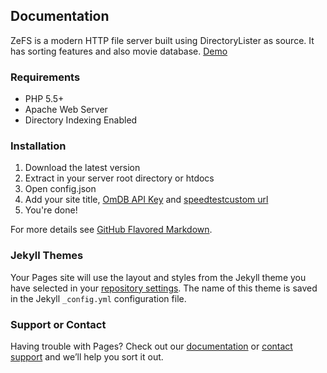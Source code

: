## Documentation

ZeFS is a modern HTTP file server built using DirectoryLister as source. It has sorting features and also movie database.
[Demo](http://abidportfolio.ezyro.com/zefs)

### Requirements

- PHP 5.5+
- Apache Web Server
- Directory Indexing Enabled

### Installation

1. Download the latest version
2. Extract in your server root directory or htdocs
3. Open config.json
4. Add your site title, [OmDB API Key](http://www.omdbapi.com/apikey.aspx) and [speedtestcustom url](https://account.speedtestcustom.com)
5. You're done!

For more details see [GitHub Flavored Markdown](https://guides.github.com/features/mastering-markdown/).

### Jekyll Themes

Your Pages site will use the layout and styles from the Jekyll theme you have selected in your [repository settings](https://github.com/abidr/zefs/settings). The name of this theme is saved in the Jekyll `_config.yml` configuration file.

### Support or Contact

Having trouble with Pages? Check out our [documentation](https://help.github.com/categories/github-pages-basics/) or [contact support](https://github.com/contact) and we’ll help you sort it out.
